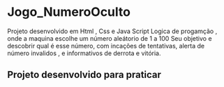 # Jogo_NumeroOculto
Projeto desenvolvido em Html , Css e Java Script
Logica de progamção , onde a maquina escolhe um número aleátorio de 1 a 100 
Seu objetivo e descobrir qual é esse número, com incações de tentativas, 
alerta de número invalidos , e informativos de derrota e vitória.

## Projeto desenvolvido para praticar

